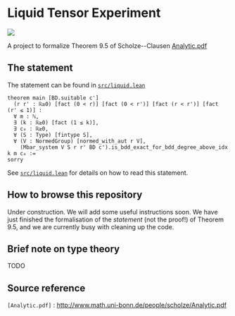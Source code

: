 # Liquid Tensor Experiment

![](https://github.com/leanprover-community/lean-liquid/workflows/continuous%20integration/badge.svg?branch=master)

A project to formalize Theorem 9.5 of Scholze--Clausen [Analytic.pdf]

## The statement

The statement can be found in [`src/liquid.lean`](https://github.com/leanprover-community/lean-liquid/blob/master/src/liquid.lean#L34)

```lean
theorem main [BD.suitable c']
  (r r' : ℝ≥0) [fact (0 < r)] [fact (0 < r')] [fact (r < r')] [fact (r' ≤ 1)] :
  ∀ m : ℕ,
  ∃ (k : ℝ≥0) [fact (1 ≤ k)],
  ∃ c₀ : ℝ≥0,
  ∀ (S : Type) [fintype S],
  ∀ (V : NormedGroup) [normed_with_aut r V],​
    (Mbar_system V S r r' BD c').is_bdd_exact_for_bdd_degree_above_idx k m c₀ :=
sorry
```

See [`src/liquid.lean`](https://github.com/leanprover-community/lean-liquid/blob/master/src/liquid.lean#45)
for details on how to read this statement.

## How to browse this repository

Under construction.
We will add some useful instructions soon.
We have just finished the formalisation of the *statement* (not the proof!) of Theorem 9.5,
and we are currently busy with cleaning up the code.

## Brief note on type theory

TODO

## Source reference

`[Analytic.pdf]` : http://www.math.uni-bonn.de/people/scholze/Analytic.pdf

[Analytic.pdf]: http://www.math.uni-bonn.de/people/scholze/Analytic.pdf
